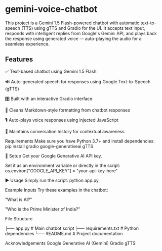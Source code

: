 # gemini-voice-chatbot
This project is a Gemini 1.5 Flash-powered chatbot with automatic text-to-speech (TTS) using gTTS and Gradio for the UI. It accepts text input, responds with intelligent replies from Google's Gemini API, and plays back the response using generated voice — auto-playing the audio for a seamless experience.

## Features
✅ Text-based chatbot using Gemini 1.5 Flash

🔊 Auto-generated speech for responses using Google Text-to-Speech (gTTS)

🎛️ Built with an interactive Gradio interface

🧼 Cleans Markdown-style formatting from chatbot responses

🎙️ Auto-plays voice responses using injected JavaScript

🧠 Maintains conversation history for contextual awareness

Requirements
Make sure you have Python 3.7+ and install dependencies:
pip install gradio google-generativeai gTTS

🔑 Setup
Get your Google Generative AI API key.

Set it as an environment variable or directly in the script:
os.environ["GOOGLE_API_KEY"] = "your-api-key-here"

▶️ Usage
Simply run the script:
python app.py

 Example Inputs
Try these examples in the chatbot:

"What is AI?"

"Who is the Prime Minister of India?"

 File Structure

├── app.py              # Main chatbot script
├── requirements.txt    # Python dependencies
└── README.md           # Project documentation

 Acknowledgements
Google Generative AI (Gemini)
Gradio
gTTS

